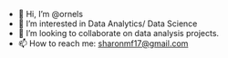 - 👋 Hi, I’m @ornels
- 👀 I’m interested in Data Analytics/ Data Science
- 💞️ I’m looking to collaborate on data analysis projects.
- 📫 How to reach me: sharonmf17@gmail.com

<!---
ornels/ornels is a ✨ special ✨ repository because its `README.md` (this file) appears on your GitHub profile.
You can click the Preview link to take a look at your changes.
--->
